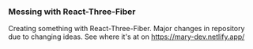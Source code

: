 ### Messing with React-Three-Fiber

Creating something with React-Three-Fiber. Major changes in repository due to changing ideas.
See where it's at on https://mary-dev.netlify.app/
